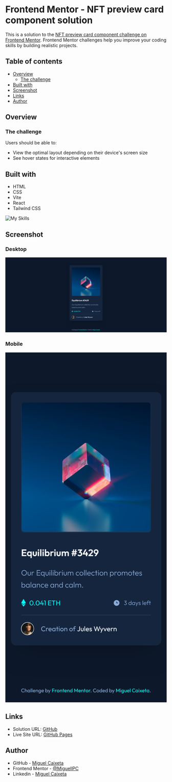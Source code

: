 # Frontend Mentor - NFT preview card component solution

This is a solution to the [NFT preview card component challenge on Frontend Mentor](https://www.frontendmentor.io/challenges/nft-preview-card-component-SbdUL_w0U). Frontend Mentor challenges help you improve your coding skills by building realistic projects.

## Table of contents

- [Overview](#overview)
  - [The challenge](#the-challenge)
- [Built with](#built-with)
- [Screenshot](#screenshot)
- [Links](#links)
- [Author](#author)

## Overview

### The challenge

Users should be able to:

- View the optimal layout depending on their device's screen size
- See hover states for interactive elements

## Built with

<ul>
  <li>HTML</li>
  <li>CSS</li>
  <li>Vite</li>
  <li>React</li>
  <li>Tailwind CSS</li>
</ul>

![My Skills](https://skillicons.dev/icons?i=html,css,vite,react,tailwind)

## Screenshot

### Desktop

![Desktop](./images/screenshots/desktop-screenshot.png "Desktop")

### Mobile

<p align="center">
  <img src="./images/screenshots/mobile-screenshot.png" alt="Mobile" style="width:600px" />
</p>

## Links

- Solution URL: [GitHub](https://github.com/MiguellPC/nft-preview-card)
- Live Site URL: [GitHub Pages](https://miguellpc.github.io/nft-preview-card/)

## Author

- GitHub - [Miguel Caixeta](https://github.com/MiguellPC)
- Frontend Mentor - [@MiguellPC](https://www.frontendmentor.io/profile/MiguellPC)
- Linkedin - [Miguel Caixeta](https://www.linkedin.com/in/miguel-caixeta-39628a118/)
